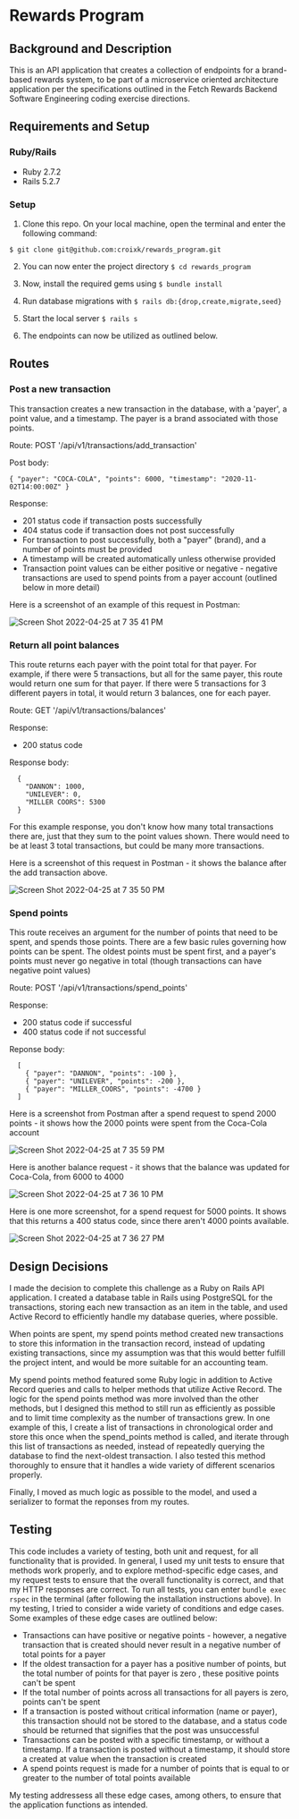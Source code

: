 # Rewards Program

## Background and Description

This is an API application that creates a collection of endpoints for a brand-based rewards system, to be part of a microservice oriented architecture application per the specifications outlined in the Fetch Rewards Backend Software Engineering coding exercise directions. 

## Requirements and Setup
### Ruby/Rails
- Ruby 2.7.2
- Rails 5.2.7
### Setup
1. Clone this repo. On your local machine, open the terminal and enter the following command:

```
$ git clone git@github.com:croixk/rewards_program.git
```

2. You can now enter the project directory ```$ cd rewards_program```

3. Now, install the required gems using ```$ bundle install```

4. Run database migrations with ```$ rails db:{drop,create,migrate,seed}```

5. Start the local server ```$ rails s```

6. The endpoints can now be utilized as outlined below. 

## Routes

### Post a new transaction

This transaction creates a new transaction in the database, with a 'payer', a point value, and a timestamp. The payer is a brand associated with those points.

Route: POST '/api/v1/transactions/add_transaction'

Post body: 
```
{ "payer": "COCA-COLA", "points": 6000, "timestamp": "2020-11-02T14:00:00Z" }
```

Response:
- 201 status code if transaction posts successfully
- 404 status code if transaction does not post successfully
- For transaction to post successfully, both a "payer" (brand), and a number of points must be provided
- A timestamp will be created automatically unless otherwise provided 
- Transaction point values can be either positive or negative - negative transactions are used to spend points from a payer account (outlined below in more detail) 

Here is a screenshot of an example of this request in Postman:

![Screen Shot 2022-04-25 at 7 35 41 PM](https://user-images.githubusercontent.com/20864043/165201660-23dc104c-1f01-45d7-b27f-eae63895d4cb.png)


### Return all point balances

This route returns each payer with the point total for that payer. For example, if there were 5 transactions, but all for the same payer, this route would return one sum for that payer. If there were 5 transactions for 3 different payers in total, it would return 3 balances, one for each payer.

Route: GET '/api/v1/transactions/balances'

Response:
- 200 status code

Response body:
```
  {
    "DANNON": 1000,
    "UNILEVER": 0,
    "MILLER COORS": 5300
  }
```

For this example response, you don't know how many total transactions there are, just that they sum to the point values shown. There would need to be at least 3 total transactions, but could be many more transactions. 

Here is a screenshot of this request in Postman - it shows the balance after the add transaction above.

![Screen Shot 2022-04-25 at 7 35 50 PM](https://user-images.githubusercontent.com/20864043/165201918-21545d73-6a08-480d-b384-552a2957a9a3.png)


### Spend points

This route receives an argument for the number of points that need to be spent, and spends those points. There are a few basic rules governing how points can be spent. The oldest points must be spent first, and a payer's points must never go negative in total (though transactions can have negative point values)

Route: POST '/api/v1/transactions/spend_points'

Response:
- 200 status code if successful
- 400 status code if not successful

Reponse body: 
```
  [
    { "payer": "DANNON", "points": -100 },
    { "payer": "UNILEVER", "points": -200 },
    { "payer": "MILLER_COORS", "points": -4700 }
  ]
```

Here is a screenshot from Postman after a spend request to spend 2000 points - it shows how the 2000 points were spent from the Coca-Cola account 

![Screen Shot 2022-04-25 at 7 35 59 PM](https://user-images.githubusercontent.com/20864043/165202148-7569d1e1-23e7-47df-bc46-36cd09ee7518.png)



Here is another balance request - it shows that the balance was updated for Coca-Cola, from 6000 to 4000 

![Screen Shot 2022-04-25 at 7 36 10 PM](https://user-images.githubusercontent.com/20864043/165202185-f8d5a4ce-ea93-4ebc-b6cb-e69a0c7595cc.png)



Here is one more screenshot, for a spend request for 5000 points. It shows that this returns a 400 status code, since there aren't 4000 points available. 

![Screen Shot 2022-04-25 at 7 36 27 PM](https://user-images.githubusercontent.com/20864043/165202304-471ba699-c0cf-40d8-9d39-69fdbf5a22bf.png)



## Design Decisions 
I made the decision to complete this challenge as a Ruby on Rails API application. I created a database table in Rails using PostgreSQL for the transactions, storing each new transaction as an item in the table, and used Active Record to efficiently handle my database queries, where possible. 

When points are spent, my spend points method created new transactions to store this information in the transaction record, instead of updating existing transactions, since my assumption was that this would better fulfill the project intent, and would be more suitable for an accounting team. 

My spend points method featured some Ruby logic in addition to Active Record queries and calls to helper methods that utilize Active Record. The logic for the spend points method was more involved than the other methods, but I designed this method to still run as efficiently as possible and to limit time complexity as the number of transactions grew. In one example of this, I create a list of transactions in chronological order and store this once when the spend_points method is called, and iterate through this list of transactions as needed, instead of repeatedly querying the database to find the next-oldest transaction. I also tested this method thoroughly to ensure that it handles a wide variety of different scenarios properly. 

Finally, I moved as much logic as possible to the model, and used a serializer to format the reponses from my routes. 

## Testing 
This code includes a variety of testing, both unit and request, for all functionality that is provided. In general, I used my unit tests to ensure that methods work properly, and to explore method-specific edge cases, and my request tests to ensure that the overall functionality is correct, and that my HTTP responses are correct. To run all tests, you can enter ```bundle exec rspec``` in the terminal (after following the installation instructions above). In my testing, I tried to consider a wide variety of conditions and edge cases. Some examples of these edge cases are outlined below: 
- Transactions can have positive or negative points - however, a negative transaction that is created should never result in a negative number of total points for a payer
- If the oldest transaction for a payer has a positive number of points, but the total number of points for that payer is zero , these positive points can't be spent
- If the total number of points across all transactions for all payers is zero, points can't be spent
- If a transaction is posted without critical information (name or payer), this transaction should not be stored to the database, and a status code should be returned that signifies that the post was unsuccessful
- Transactions can be posted with a specific timestamp, or without a timestamp. If a transaction is posted without a timestamp, it should store a created at value when the transaction is created
- A spend points request is made for a number of points that is equal to or greater to the number of total points available

My testing addressess all these edge cases, among others, to ensure that the application functions as intended. 
